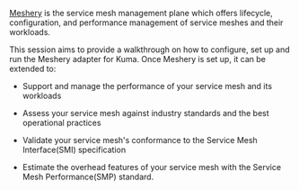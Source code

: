 [Meshery](https://meshery.io/) is the service mesh management plane which offers lifecycle, configuration, and performance management of service meshes and their workloads.

This session aims to provide a walkthrough on how to configure, set up and run the Meshery adapter for Kuma. Once Meshery is set up, it can be extended to:

- Support and manage the performance of your service mesh and its workloads 

- Assess your service mesh against industry standards and the best operational practices

- Validate your service mesh's conformance to the Service Mesh Interface(SMI) specification

- Estimate the overhead features of your service mesh with the Service Mesh Performance(SMP) standard.